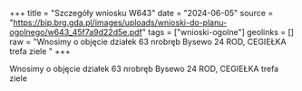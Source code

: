+++
title = "Szczegóły wniosku W643"
date = "2024-06-05"
source = "https://bip.brg.gda.pl/images/uploads/wnioski-do-planu-ogolnego/w643_45f7a9d22d5e.pdf"
tags = ["wnioski-ogolne"]
geolinks = []
raw = "Wnosimy o objęcie działek 63 nrobręb Bysewo 24 ROD, CEGIEŁKA trefa ziele "
+++

Wnosimy o objęcie działek 63 nrobręb Bysewo 24 ROD, CEGIEŁKA trefa ziele




